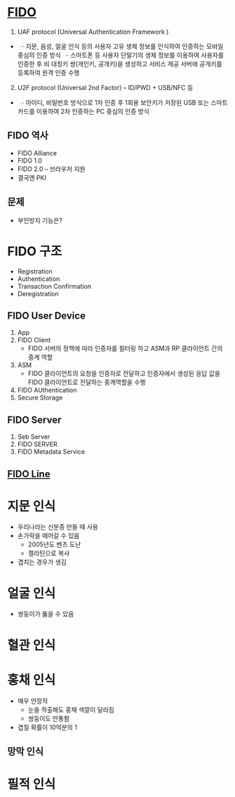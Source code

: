 # [FIDO](https://pongdang-pooh.tistory.com/7)
1. UAF protocol (Universal Authentication Framework ) 
 * ╶ 지문, 음성, 얼굴 인식 등의 사용자 고유 생체 정보를 인식하여 인증하는 모바일 중심의 인증 방식
   ╶ 스마트폰 등 사용자 단말기의 생체 정보를 이용하여 사용자를 인증한 후 비 대칭키 쌍(개인키, 공개키)을 생성하고 서비스 제공 서버에 공개키를 등록하여 원격 인증 수행
2. U2F protocol  (Universal 2nd Factor) – ID/PWD + USB/NFC 등
 * ╶ 아이디, 비밀번호 방식으로 1차 인증 후 1회용 보안키가 저장된 USB 또는 스마트카드를 이용하여 2차 인증하는 PC 중심의 인증 방식

## FIDO 역사
* FIDO Alliance
* FIDO 1.0 
* FIDO 2.0 – 브라우저 지원
 * 결국엔 PKI
 
## 문제
* 부인방지 기능은?

# FIDO 구조
* Registration
* Authentication
* Transaction Confirmation
* Deregistration

## FIDO User Device
1. App
2. FIDO Client
   * FIDO 서버의 정책에 따라 인증자를 필터링 하고 ASM과 RP 클라이언트 간의 중계 역할
3. ASM
   * FIDO 클라이언트의 요청을 인증자로 전달하고 인증자에서 생성된 응답 값을 FIDO 클라이언트로 전달하는 중계역할을 수행
4. FIDO AUthentication
5. Secure Storage

## FIDO Server
1. Seb Server
2. FIDO SERVER
3. FIDO Metadata Service

## [FIDO Line](https://engineering.linecorp.com/ko/blog/fido-at-line/)


# 지문 인식
* 우리나라는 신분증 만들 때 사용
* 손가락을 떼어갈 수 있음
  * 2005년도 벤츠 도난
  * 젤라틴으로 복사
* 겹치는 경우가 생김

# 얼굴 인식
* 쌍둥이가 뚫을 수 있음

# 혈관 인식

# 홍채 인식
* 매우 안정적
  * 눈을 적출해도 홍채 색깔이 달라짐
  * 쌍둥이도 안통함
* 겹칠 확률이 10억분의 1

## 망막 인식

# 필적 인식
